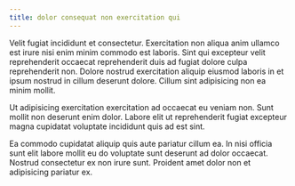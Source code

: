 ```yaml
---
title: dolor consequat non exercitation qui
---
```


Velit fugiat incididunt et consectetur. Exercitation non aliqua anim ullamco est irure nisi enim minim commodo est laboris. Sint qui excepteur velit reprehenderit occaecat reprehenderit duis ad fugiat dolore culpa reprehenderit non. Dolore nostrud exercitation aliquip eiusmod laboris in et ipsum nostrud in cillum deserunt dolore. Cillum sint adipisicing non ea minim mollit.

Ut adipisicing exercitation exercitation ad occaecat eu veniam non. Sunt mollit non deserunt enim dolor. Labore elit ut reprehenderit fugiat excepteur magna cupidatat voluptate incididunt quis ad est sint.

Ea commodo cupidatat aliquip quis aute pariatur cillum ea. In nisi officia sunt elit labore mollit eu do voluptate sunt deserunt ad dolor occaecat. Nostrud consectetur ex non irure sunt. Proident amet dolor non et adipisicing pariatur ex.